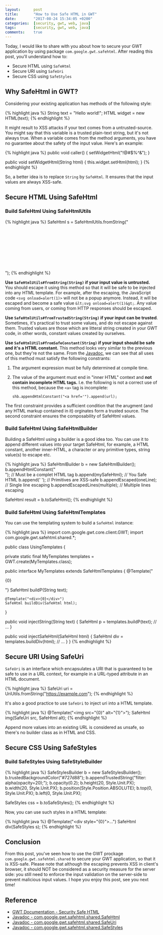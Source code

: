 ```yaml
---
layout:      post
title:       "How to Use Safe HTML in GWT"
date:        "2017-08-24 15:34:05 +0200"
categories:  [security, gwt, web, java]
tags:        [security, gwt, web, java]
comments:    true
---
```


Today, I would like to share with you about how to secure your GWT application
by using package `com.google.gwt.safehtml`. After reading this post, you'll
understand how to:

- Secure HTML using `SafeHtml`
- Secure URI using `SafeUri`
- Secure CSS using `SafeStyles`

<!--more-->

## Why SafeHtml in GWT?

Considering your existing application has methods of the following style:

{% highlight java %}
String text = "Hello world!";
HTML widget = new HTML(text);
{% endhighlight %}

It might result to XSS attacks if your text comes from a untrusted-source. You
might say that this variable is a trusted plain-text string, but it's not always
true. When a variable comes from the method arguments, you have no guarantee
about the safety of the input value. Here's an example:

{% highlight java %}
public void caller() {
  setWidgetHtml("!@#$%^&");
}

public void setWidgetHtml(String html) {
  this.widget.setHtml(html);
}
{% endhighlight %}

So, a better idea is to replace `String` by `SafeHtml`. It ensures that the
input values are always XSS-safe.

## Secure HTML Using SafeHtml

### Build SafeHtml Using SafeHtmlUtils

{% highlight java %}
SafeHtml s = SafeHtmlUtils.fromString("<svg onload=alert(1)>");
SafeHtml t = SafeHtmlUtils.fromTrustedString("Hello world!");
SafeHtml c = SafeHtmlUtils.fromSafeConstant("<br>");
{% endhighlight %}

**Use `SafeHtmlUtils#fromString(String)` if your input value is untrusted.** You
should escape it using this method so that it will be safe to be injected into
any HTML template. For example, after the escaping, the JavaScript code
`<svg onload=alert(1)>` will not be a popup anymore. Instead, it will be escaped
and become a safe value `&lt;svg onload=alert(1)&gt;`. Any value coming from
users, or coming from HTTP responses should be escaped.

**Use `SafeHtmlUtils#fromTrustedString(String)` if your input can be trusted**.
Sometimes, it's practical to trust some values, and do not escape against them.
Trusted values are those which are litteral string created in your GWT code, in
other words, constant values created by ourselves.

**Use `SafeHtmlUtils#fromSafeConstant(String)` if your input should be safe and
it's a HTML constant.** This method looks very similar to the previous one, but
they're not the same. From the [Javadoc][fromSafeConstant], we can see that all
uses of this method must satisfy the following constrants:

1. The argument expression must be fully determined at compile time.
2. The value of the argument must end in "inner HTML" context and **not contain
incomplete HTML tags.** I.e. the following is not a correct use of this method,
because the `<a>` tag is incomplete:

       shb.appendHtmlConstant("<a href='").append(url);

The first constraint provides a sufficient condition that the arugment (and any
HTML markup contained in it) orginates form a trusted source. The second
constraint ensures the composability of SafeHtml values.

### Build SafeHtml Using SafeHtmlBuilder

Building a SafeHtml using a builder is a good idea too. You can use it to append
different values into your target SafeHtml, for example, a HTML constant,
another inner-HTML, a character or any primitive types, string value(s) to
escape etc.

{% highlight java %}
SafeHtmlBuilder b = new SafeHtmlBuilder();
b.appendHtmlConstant("<br>");   // Must be a complet HTML tag
b.append(mySafeHtml);           // You Safe HTML
b.append(' ');                  // Primitives are XSS-safe
b.appendEscaped(oneLine);       // Single line escaping
b.appendEscapedLines(multiple); // Multiple lines escaping

SafeHtml result = b.toSafeHtml();
{% endhighlight %}

### Build SafeHtml Using SafeHtmlTemplates

You can use the templating system to build a `SafeHtml` instance:

{% highlight java %}
import com.google.gwt.core.client.GWT;
import com.google.gwt.safehtml.shared.*;

public class UsingTemplates {

  private static final MyTemplates templates
      = GWT.create(MyTemplates.class);

  public interface MyTemplates extends SafeHtmlTemplates {
    @Template("<p>{0}</p>"}
    SafeHtml buildP(String text);

    @Template("<div>{0}</div>")
    SafeHtml buildDiv(SafeHtml html);
  }

  public void injectString(String text) {
    SafeHtml p = templates.buildP(text);
    // ...
  }

  public void injectSafeHtml(SafeHtml html) {
    SafeHtml div = templates.buildDiv(html);
    // ...
  }
}
{% endhighlight %}

## Secure URI Using SafeUri

`SafeUri` is an interface which encapsulates a URI that is guaranteed to be safe
to use in a URL context, for example in a URL-typed attribute in an HTML
document.

{% highlight java %}
SafeUri uri = UriUtils.fromString("https://example.com");
{% endhighlight %}

It's also a good practice to use `SafeUri` to inject uri into a HTML template.

{% highlight java %}
@Template("<img src=\"{0}\" alt=\"{1}\">");
SafeHtml img(SafeUri src, SafeHtml alt);
{% endhighlight %}

Append more values into an existing URL is considered as unsafe, so there's no
builder class as in HTML and CSS.

## Secure CSS Using SafeStyles

### Build SafeStyles Using SafeStyleBuilder

{% highlight java %}
SafeStylesBuilder b = new SafeStylesBuilder();
b.trustedBackgroundColor("#727d88");
b.appendTrustedString("filter: alpha(opacity=20);");
b.opacity(0.2);
b.height(20, Style.Unit.PX);
b.width(20, Style.Unit.PX);
b.position(Style.Position.ABSOLUTE);
b.top(0, Style.Unit.PX);
b.left(0, Style.Unit.PX);

SafeStyles css = b.toSafeStyles();
{% endhighlight %}

Now, you can use such styles in a HTML template:

{% highlight java %}
@Template("<div style=\"{0}\">...</div>")
SafeHtml div(SafeStyles s);
{% endhighlight %}

## Conclusion

From this post, you've seen how to use the GWT prockage
`com.google.gwt.safehtml.shared` to secure your GWT application, so that it is
XSS-safe. Please note that although the escaping prevents XSS in client's
browser, it should NOT be considered as a security measure for the server side:
you still need to enforce the input validation on the server-side to prevent
malicious input values. I hope you enjoy this post, see you next time!

## Reference

- [GWT Documentation - Security Safe HTML](http://www.gwtproject.org/doc/latest/DevGuideSecuritySafeHtml.html)
- [Javadoc - com.google.gwt.safehtml.shared.SafeHtml](http://www.gwtproject.org/javadoc/latest/com/google/gwt/safehtml/shared/SafeHtml.html)
- [Javadoc - com.google.gwt.safehtml.shared.SafeUri](http://www.gwtproject.org/javadoc/latest/com/google/gwt/safehtml/shared/SafeUri.html)
- [Javadoc - com.google.gwt.safehtml.shared.SafeStyles](http://www.gwtproject.org/javadoc/latest/com/google/gwt/safecss/shared/SafeStyles.html)

[fromSafeConstant]: http://www.gwtproject.org/javadoc/latest/com/google/gwt/safehtml/shared/SafeHtmlUtils.html#fromSafeConstant-java.lang.String-
